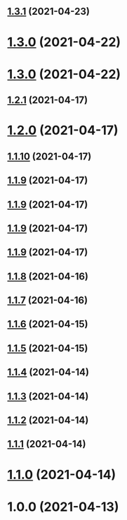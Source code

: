 ## [1.3.1](https://new.github.com/yymzy/taro-ci/compare/v1.3.0...v1.3.1) (2021-04-23)

# [1.3.0](https://new.github.com/yymzy/taro-ci/compare/v1.2.1...v1.3.0) (2021-04-22)

# [1.3.0](https://new.github.com/yymzy/taro-ci/compare/v1.2.1...v1.3.0) (2021-04-22)

## [1.2.1](https://yymzy.github.com/yymzy/taro-ci/compare/v1.2.0...v1.2.1) (2021-04-17)

# [1.2.0](https://yymzy.github.com/yymzy/taro-ci/compare/v1.1.8...v1.2.0) (2021-04-17)

## [1.1.10](https://yymzy.github.com/yymzy/taro-ci/compare/v1.1.8...v1.1.10) (2021-04-17)

## [1.1.9](https://yymzy.github.com/yymzy/taro-ci/compare/v1.1.8...v1.1.9) (2021-04-17)

## [1.1.9](https://yymzy.github.com/yymzy/taro-ci/compare/v1.1.8...v1.1.9) (2021-04-17)

## [1.1.9](https://yymzy.github.com/yymzy/taro-ci/compare/v1.1.8...v1.1.9) (2021-04-17)

## [1.1.9](https://yymzy.github.com/yymzy/taro-ci/compare/v1.1.8...v1.1.9) (2021-04-17)

## [1.1.8](https://new.github.com/yymzy/taro-ci/compare/v1.1.7...v1.1.8) (2021-04-16)

## [1.1.7](https://new.github.com/yymzy/taro-ci/compare/v1.1.6...v1.1.7) (2021-04-16)

## [1.1.6](https://new.github.com/yymzy/taro-ci/compare/v1.1.4...v1.1.6) (2021-04-15)

## [1.1.5](https://new.github.com/yymzy/taro-ci/compare/v1.1.4...v1.1.5) (2021-04-15)

## [1.1.4](https://new.github.com/yymzy/taro-ci/compare/v1.1.3...v1.1.4) (2021-04-14)

## [1.1.3](https://new.github.com/yymzy/taro-ci/compare/v1.1.2...v1.1.3) (2021-04-14)

## [1.1.2](https://new.github.com/yymzy/taro-ci/compare/v1.1.1...v1.1.2) (2021-04-14)

## [1.1.1](https://new.github.com/yymzy/taro-ci/compare/v1.1.0...v1.1.1) (2021-04-14)

# [1.1.0](https://new.github.com/yymzy/taro-ci/compare/v1.0.0...v1.1.0) (2021-04-14)

# 1.0.0 (2021-04-13)
